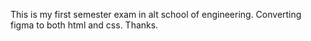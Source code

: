 This is my first semester exam in alt school of engineering. 
Converting figma to both html and css. Thanks.